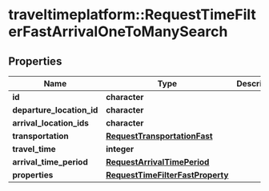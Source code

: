# traveltimeplatform::RequestTimeFilterFastArrivalOneToManySearch

## Properties
Name | Type | Description | Notes
------------ | ------------- | ------------- | -------------
**id** | **character** |  | 
**departure_location_id** | **character** |  | 
**arrival_location_ids** | **character** |  | 
**transportation** | [**RequestTransportationFast**](RequestTransportationFast.md) |  | 
**travel_time** | **integer** |  | 
**arrival_time_period** | [**RequestArrivalTimePeriod**](RequestArrivalTimePeriod.md) |  | 
**properties** | [**RequestTimeFilterFastProperty**](RequestTimeFilterFastProperty.md) |  | 


